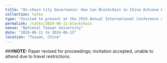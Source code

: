 ```yaml
---
title: "On-chain City Governance: How Can Blockchain in China Achieve Empowerment?"
collection: talks
type: "Invited to present at the 25th Annual International Conference on Digital Government Research - dg.o 2024"
permalink: /talks/2024-06-11-blockchain
venue: "National Taiwan University"
date: "2024-06-11 to 2024-06-13"
location: "Taiwan, China"
---
```


###**NOTE:** Paper revised for proceedings; invitation accepted, unable to attend due to travel restrictions.
